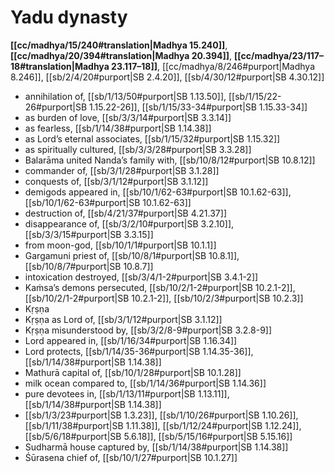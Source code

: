 # Yadu dynasty

**[[cc/madhya/15/240#translation|Madhya 15.240]]**, **[[cc/madhya/20/394#translation|Madhya 20.394]]**, **[[cc/madhya/23/117–18#translation|Madhya 23.117–18]]**, [[cc/madhya/8/246#purport|Madhya 8.246]], [[sb/2/4/20#purport|SB 2.4.20]], [[sb/4/30/12#purport|SB 4.30.12]]

* annihilation of, [[sb/1/13/50#purport|SB 1.13.50]], [[sb/1/15/22-26#purport|SB 1.15.22-26]], [[sb/1/15/33-34#purport|SB 1.15.33-34]]
* as burden of love, [[sb/3/3/14#purport|SB 3.3.14]]
* as fearless, [[sb/1/14/38#purport|SB 1.14.38]]
* as Lord’s eternal associates, [[sb/1/15/32#purport|SB 1.15.32]]
* as spiritually cultured, [[sb/3/3/28#purport|SB 3.3.28]]
* Balarāma united Nanda’s family with, [[sb/10/8/12#purport|SB 10.8.12]]
* commander of, [[sb/3/1/28#purport|SB 3.1.28]]
* conquests of, [[sb/3/1/12#purport|SB 3.1.12]]
* demigods appeared in, [[sb/10/1/62-63#purport|SB 10.1.62-63]], [[sb/10/1/62-63#purport|SB 10.1.62-63]]
* destruction of, [[sb/4/21/37#purport|SB 4.21.37]]
* disappearance of, [[sb/3/2/10#purport|SB 3.2.10]], [[sb/3/3/15#purport|SB 3.3.15]]
* from moon-god, [[sb/10/1/1#purport|SB 10.1.1]]
* Gargamuni priest of, [[sb/10/8/1#purport|SB 10.8.1]], [[sb/10/8/7#purport|SB 10.8.7]]
* intoxication destroyed, [[sb/3/4/1-2#purport|SB 3.4.1-2]]
* Kaṁsa’s demons persecuted, [[sb/10/2/1-2#purport|SB 10.2.1-2]], [[sb/10/2/1-2#purport|SB 10.2.1-2]], [[sb/10/2/3#purport|SB 10.2.3]]
* Kṛṣṇa 
* Kṛṣṇa as Lord of, [[sb/3/1/12#purport|SB 3.1.12]]
* Kṛṣṇa misunderstood by, [[sb/3/2/8-9#purport|SB 3.2.8-9]]
* Lord appeared in, [[sb/1/16/34#purport|SB 1.16.34]]
* Lord protects, [[sb/1/14/35-36#purport|SB 1.14.35-36]], [[sb/1/14/38#purport|SB 1.14.38]]
* Mathurā capital of, [[sb/10/1/28#purport|SB 10.1.28]]
* milk ocean compared to, [[sb/1/14/36#purport|SB 1.14.36]]
* pure devotees in, [[sb/1/13/11#purport|SB 1.13.11]], [[sb/1/14/38#purport|SB 1.14.38]]
*  [[sb/1/3/23#purport|SB 1.3.23]], [[sb/1/10/26#purport|SB 1.10.26]], [[sb/1/11/38#purport|SB 1.11.38]], [[sb/1/12/24#purport|SB 1.12.24]], [[sb/5/6/18#purport|SB 5.6.18]], [[sb/5/15/16#purport|SB 5.15.16]]
* Sudharmā house captured by, [[sb/1/14/38#purport|SB 1.14.38]]
* Śūrasena chief of, [[sb/10/1/27#purport|SB 10.1.27]]
